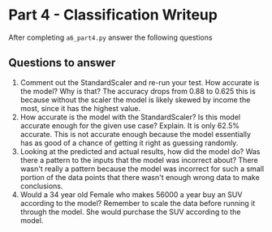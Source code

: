 # Part 4 - Classification Writeup

After completing `a6_part4.py` answer the following questions

## Questions to answer

1. Comment out the StandardScaler and re-run your test. How accurate is the model? Why is that?
The accuracy drops from 0.88 to 0.625 this is because without the scaler the model is likely skewed by income the most, since it has the highest value.
2. How accurate is the model with the StandardScaler? Is this model accurate enough for the given use case? Explain.
It is only 62.5% accurate. This is not accurate enough because the model essentially has as good of a chance of getting it right as guessing randomly.
3. Looking at the predicted and actual results, how did the model do? Was there a pattern to the inputs that the model was incorrect about?
There wasn't really a pattern because the model was incorrect for such a small portion of the data points that there wasn't enough wrong data to make conclusions.
4. Would a 34 year old Female who makes 56000 a year buy an SUV according to the model? Remember to scale the data before running it through the model.
She would purchase the SUV according to the model.
